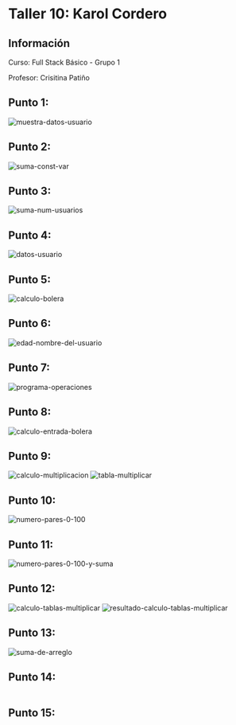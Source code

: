 <h1>Taller 10: Karol Cordero</h1>

<h2>Información</h2>
<p>Curso: Full Stack Básico - Grupo 1</p>
<p>Profesor: Crisitina Patiño</p>

<h2>Punto 1:</h2>
<img src="./public/images/punto-1" alt="muestra-datos-usuario">

<h2>Punto 2:</h2>
<img src="./public/images/punto-2" alt="suma-const-var">

<h2>Punto 3:</h2>
<img src="./public/images/punto-3" alt="suma-num-usuarios">

<h2>Punto 4:</h2>
<img src="./public/images/punto-4" alt="datos-usuario">

<h2>Punto 5:</h2>
<img src="./public/images/punto-5" alt="calculo-bolera">

<h2>Punto 6:</h2>
<img src="./public/images/punto-6" alt="edad-nombre-del-usuario">

<h2>Punto 7:</h2>
<img src="./public/images/punto-7" alt="programa-operaciones">

<h2>Punto 8:</h2>
<img src="./public/images/punto-8" alt="calculo-entrada-bolera">

<h2>Punto 9:</h2>
<img src="./public/images/punto-9" alt="calculo-multiplicacion">
<img src="./public/images/resultado-punto-9" alt="tabla-multiplicar">

<h2>Punto 10:</h2>
<img src="./public/images/punto-10" alt="numero-pares-0-100">

<h2>Punto 11:</h2>
<img src="./public/images/punto-11" alt="numero-pares-0-100-y-suma">

<h2>Punto 12:</h2>
<img src="./public/images/punto-12" alt="calculo-tablas-multiplicar">
<img src="./public/images/resultado-punto-12" alt="resultado-calculo-tablas-multiplicar">

<h2>Punto 13:</h2>
<img src="./public/images/punto-13" alt="suma-de-arreglo">

<h2>Punto 14:</h2>
<img src="" alt="">

<h2>Punto 15:</h2>
<img src="" alt="">


